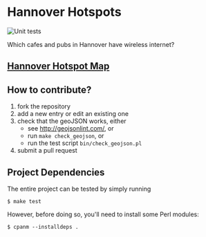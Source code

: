 # Hannover Hotspots

![Unit tests](https://github.com/paultcochrane/HannoverHotspots/actions/workflows/unit-tests.yml/badge.svg)

Which cafes and pubs in Hannover have wireless internet?

## [Hannover Hotspot Map](https://github.com/paultcochrane/HannoverHotspots/blob/master/hannover_hotspots.json)

## How to contribute?

  1. fork the repository
  2. add a new entry or edit an existing one
  3. check that the geoJSON works, either
     - see http://geojsonlint.com/, or
     - run `make check_geojson`, or
     - run the test script `bin/check_geojson.pl`
  5. submit a pull request

## Project Dependencies

The entire project can be tested by simply running

    $ make test

However, before doing so, you'll need to install some Perl modules:

    $ cpanm --installdeps .
